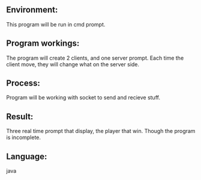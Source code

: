 ## Environment: 
This program will be run in cmd prompt. 

## Program workings:
The program will create 2 clients, and one server prompt. Each time the client move, they will change
what on the server side.

## Process:
Program will be working with socket to send and recieve stuff.

## Result:
Three real time prompt that display, the player that win. Though the program is incomplete.

## Language:
java
